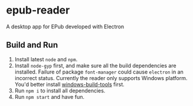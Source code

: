 # epub-reader
A desktop app for EPub developed with Electron

## Build and Run
1. Install latest `node` and `npm`.
2. Install `node-gyp` first, and make sure all the build dependencies are installed. Failure of package `font-manager` could cause `electron` in an incorrect status. Currently the reader only supports Windows platform. You'd better install [windows-build-tools](https://github.com/felixrieseberg/windows-build-tools) first.
3. Run `npm i` to install all dependencies.
4. Run `npm start` and have fun.
